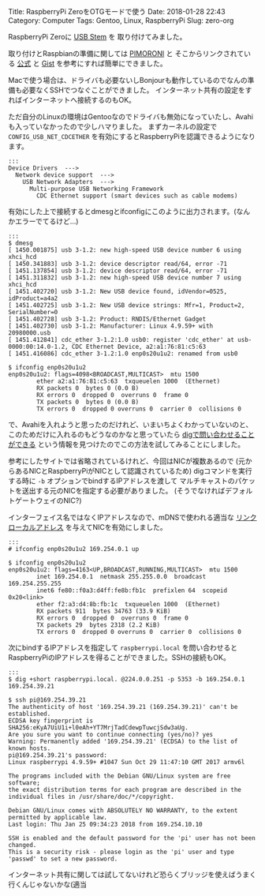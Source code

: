 Title: RaspberryPi ZeroをOTGモードで使う
Date: 2018-01-28 22:43
Category: Computer
Tags: Gentoo, Linux, RaspberryPi
Slug: zero-org

RaspberryPi Zeroに [USB Stem](https://shop.pimoroni.com/products/zero-stem-usb-otg-connector) を
取り付けてみました。

取り付けとRaspbianの準備に関しては [PIMORONI](https://shop.pimoroni.com/products/zero-stem-usb-otg-connector) と
そこからリンクされている [公式](https://zerostem.io/installation/) と
[Gist](https://gist.github.com/gbaman/975e2db164b3ca2b51ae11e45e8fd40a) を参考にすれば簡単にできました。

Macで使う場合は、ドライバも必要ないしBonjourも動作しているのでなんの準備も必要なくSSHでつなぐことができました。
インターネット共有の設定をすればインターネットへ接続するのもOK。

ただ自分のLinuxの環境はGentooなのでドライバも無効になっていたし、Avahiも入っていなかったので少しハマりました。
まずカーネルの設定で `CONFIG_USB_NET_CDCETHER` を有効にするとRaspberryPiを認識できるようになります。

    :::
    Device Drivers  --->
      Network device support  --->
        USB Network Adapters  --->
          Multi-purpose USB Networking Framework
            CDC Ethernet support (smart devices such as cable modems)

有効にした上で接続するとdmesgとifconfigにこのように出力されます。(なんかエラーでてるけど…)

    :::
    $ dmesg
    [ 1450.001875] usb 3-1.2: new high-speed USB device number 6 using xhci_hcd
    [ 1450.341883] usb 3-1.2: device descriptor read/64, error -71
    [ 1451.137854] usb 3-1.2: device descriptor read/64, error -71
    [ 1451.311832] usb 3-1.2: new high-speed USB device number 7 using xhci_hcd
    [ 1451.402720] usb 3-1.2: New USB device found, idVendor=0525, idProduct=a4a2
    [ 1451.402725] usb 3-1.2: New USB device strings: Mfr=1, Product=2, SerialNumber=0
    [ 1451.402728] usb 3-1.2: Product: RNDIS/Ethernet Gadget
    [ 1451.402730] usb 3-1.2: Manufacturer: Linux 4.9.59+ with 20980000.usb
    [ 1451.412841] cdc_ether 3-1.2:1.0 usb0: register 'cdc_ether' at usb-0000:00:14.0-1.2, CDC Ethernet Device, a2:a1:76:81:c5:63
    [ 1451.416086] cdc_ether 3-1.2:1.0 enp0s20u1u2: renamed from usb0

    $ ifconfig enp0s20u1u2
    enp0s20u1u2: flags=4098<BROADCAST,MULTICAST>  mtu 1500
            ether a2:a1:76:81:c5:63  txqueuelen 1000  (Ethernet)
            RX packets 0  bytes 0 (0.0 B)
            RX errors 0  dropped 0  overruns 0  frame 0
            TX packets 0  bytes 0 (0.0 B)
            TX errors 0  dropped 0 overruns 0  carrier 0  collisions 0

で、Avahiを入れようと思ったのだけれど、いまいちよくわかっていないのと、
このためだけに入れるのもどうなのかなと思っていたら
[digで問い合わせることができる](http://hateda.hatenadiary.jp/entry/mdns-and-vagrant)
という情報を見つけたのでこの方法を試してみることにしました。

参考にしたサイトでは省略されているけれど、今回はNICが複数あるので
(元からあるNICとRaspberryPiがNICとして認識されているため)
digコマンドを実行する時に `-b` オプションでbindするIPアドレスを渡して
マルチキャストのパケットを送出する元のNICを指定する必要がありました。
(そうでなければデフォルトゲートウェイのNIC?)

インターフェイス名ではなくIPアドレスなので、mDNSで使われる適当な
[リンクローカルアドレス](https://en.wikipedia.org/wiki/Link-local_address) を与えてNICを有効にしました。

    :::
    # ifconfig enp0s20u1u2 169.254.0.1 up

    $ ifconfig enp0s20u1u2
    enp0s20u1u2: flags=4163<UP,BROADCAST,RUNNING,MULTICAST>  mtu 1500
            inet 169.254.0.1  netmask 255.255.0.0  broadcast 169.254.255.255
            inet6 fe80::f0a3:d4ff:fe8b:fb1c  prefixlen 64  scopeid 0x20<link>
            ether f2:a3:d4:8b:fb:1c  txqueuelen 1000  (Ethernet)
            RX packets 911  bytes 34763 (33.9 KiB)
            RX errors 0  dropped 0  overruns 0  frame 0
            TX packets 29  bytes 2318 (2.2 KiB)
            TX errors 0  dropped 0 overruns 0  carrier 0  collisions 0

次にbindするIPアドレスを指定して `raspberrypi.local` を問い合わせると
RaspberryPiのIPアドレスを得ることができました。SSHの接続もOK。

    :::
    $ dig +short raspberrypi.local. @224.0.0.251 -p 5353 -b 169.254.0.1
    169.254.39.21

    $ ssh pi@169.254.39.21
    The authenticity of host '169.254.39.21 (169.254.39.21)' can't be established.
    ECDSA key fingerprint is SHA256:eKyA7UiU1i+l0eAh+YT7MrjTadCdewpTuwcjSdw3aUg.
    Are you sure you want to continue connecting (yes/no)? yes
    Warning: Permanently added '169.254.39.21' (ECDSA) to the list of known hosts.
    pi@169.254.39.21's password:
    Linux raspberrypi 4.9.59+ #1047 Sun Oct 29 11:47:10 GMT 2017 armv6l
    
    The programs included with the Debian GNU/Linux system are free software;
    the exact distribution terms for each program are described in the
    individual files in /usr/share/doc/*/copyright.
    
    Debian GNU/Linux comes with ABSOLUTELY NO WARRANTY, to the extent
    permitted by applicable law.
    Last login: Thu Jan 25 09:34:23 2018 from 169.254.10.10
    
    SSH is enabled and the default password for the 'pi' user has not been changed.
    This is a security risk - please login as the 'pi' user and type 'passwd' to set a new password.

インターネット共有に関しては試してないけれど恐らくブリッジを使えばうまく行くんじゃないかな(適当
